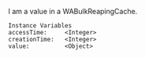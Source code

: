 I am a value in a WABulkReapingCache.

    Instance Variables
	accessTime:		<Integer>
	creationTime:	<Integer>
	value:			<Object>

